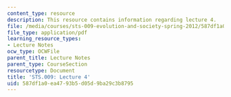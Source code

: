 ```yaml
---
content_type: resource
description: This resource contains information regarding lecture 4.
file: /media/courses/sts-009-evolution-and-society-spring-2012/587df1a0ea4793b5d05d9ba29c3b8795_MITSTS_009S12_lec4.pdf
file_type: application/pdf
learning_resource_types:
- Lecture Notes
ocw_type: OCWFile
parent_title: Lecture Notes
parent_type: CourseSection
resourcetype: Document
title: 'STS.009: Lecture 4'
uid: 587df1a0-ea47-93b5-d05d-9ba29c3b8795
---
```

